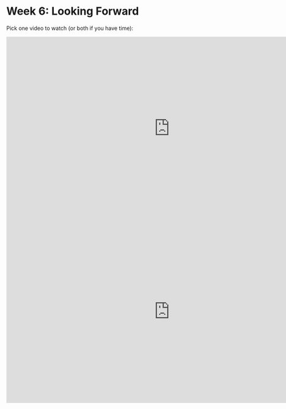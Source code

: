 # Week 6: Looking Forward


Pick one video to watch (or both if you have time):

<iframe width="854" height="480" src="https://www.youtube.com/embed/72y2EC5fkcE?si=d78tPoEVD85Pj9CZ" title="YouTube video player" frameborder="0" allow="accelerometer; autoplay; clipboard-write; encrypted-media; gyroscope; picture-in-picture; web-share" referrerpolicy="strict-origin-when-cross-origin" allowfullscreen></iframe>

<iframe width="854" height="480" src="https://www.youtube.com/embed/UkDSL0U9ndQ?si=cNKPH4apJfErT5p8" title="YouTube video player" frameborder="0" allow="accelerometer; autoplay; clipboard-write; encrypted-media; gyroscope; picture-in-picture; web-share" referrerpolicy="strict-origin-when-cross-origin" allowfullscreen></iframe>